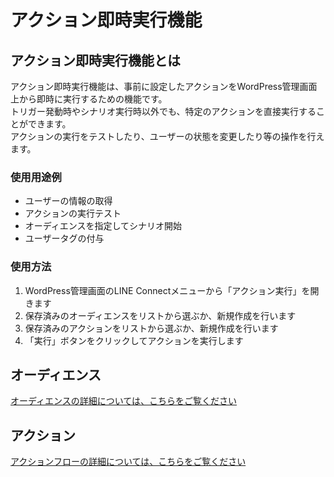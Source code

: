 # アクション即時実行機能

## アクション即時実行機能とは

アクション即時実行機能は、事前に設定したアクションをWordPress管理画面上から即時に実行するための機能です。  
トリガー発動時やシナリオ実行時以外でも、特定のアクションを直接実行することができます。  
アクションの実行をテストしたり、ユーザーの状態を変更したり等の操作を行えます。

### 使用用途例
- ユーザーの情報の取得
- アクションの実行テスト
- オーディエンスを指定してシナリオ開始
- ユーザータグの付与

### 使用方法
1. WordPress管理画面のLINE Connectメニューから「アクション実行」を開きます
2. 保存済みのオーディエンスをリストから選ぶか、新規作成を行います
3. 保存済みのアクションをリストから選ぶか、新規作成を行います
4. 「実行」ボタンをクリックしてアクションを実行します

## オーディエンス

[オーディエンスの詳細については、こちらをご覧ください](./audience.md)

## アクション

[アクションフローの詳細については、こちらをご覧ください](./actionflow.md)
